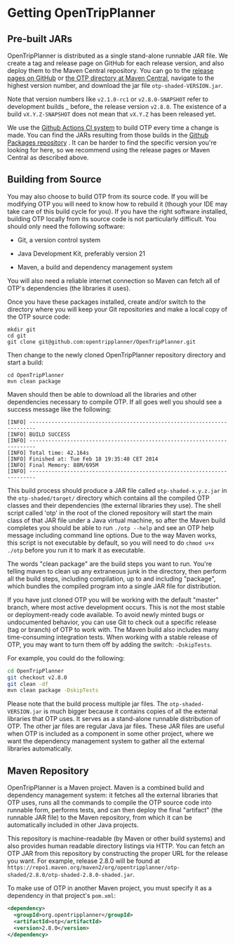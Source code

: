 # Getting OpenTripPlanner

## Pre-built JARs

OpenTripPlanner is distributed as a single stand-alone runnable JAR file. We create a tag and
release page on GitHub for each release version, and also deploy them to the Maven Central
repository. You can go to
the [release pages on GitHub](https://github.com/opentripplanner/OpenTripPlanner/releases)
or [the OTP directory at Maven Central](https://repo1.maven.org/maven2/org/opentripplanner/otp-shaded/),
navigate to the highest version number, and download the jar file `otp-shaded-VERSION.jar`.

Note that version numbers like `v2.1.0-rc1` or `v2.8.0-SNAPSHOT` refer to development builds _
before_ the release version `v2.8.0`. The existence of a build `vX.Y.Z-SNAPSHOT` does not mean
that `vX.Y.Z` has been released yet.

We use the [Github Actions CI system](https://github.com/opentripplanner/OpenTripPlanner/actions) to
build OTP every time a change is made. You can find the JARs resulting from those builds in
the [Github Packages repository](https://github.com/opentripplanner/OpenTripPlanner/packages/562174)
. It can be harder to find the specific version you're looking for here, so we recommend using the
release pages or Maven Central as described above.

## Building from Source

You may also choose to build OTP from its source code. If you will be modifying OTP you will need to
know how to rebuild it (though your IDE may take care of this build cycle for you). If you have the
right software installed, building OTP locally from its source code is not particularly difficult.
You should only need the following software:

- Git, a version control system

- Java Development Kit, preferably version 21

- Maven, a build and dependency management system

You will also need a reliable internet connection so Maven can fetch all of OTP's dependencies (the
libraries it uses).

Once you have these packages installed, create and/or switch to the directory where you will keep
your Git repositories and make a local copy of the OTP source code:

```shell
mkdir git
cd git
git clone git@github.com:opentripplanner/OpenTripPlanner.git
```

Then change to the newly cloned OpenTripPlanner repository directory and start a build:

```shell
cd OpenTripPlanner
mvn clean package
```

Maven should then be able to download all the libraries and other dependencies necessary to compile
OTP. If all goes well you should see a success message like the following:

```
[INFO] ------------------------------------------------------------------------
[INFO] BUILD SUCCESS
[INFO] ------------------------------------------------------------------------
[INFO] Total time: 42.164s
[INFO] Finished at: Tue Feb 18 19:35:48 CET 2014
[INFO] Final Memory: 88M/695M
[INFO] ------------------------------------------------------------------------
```

This build process should produce a JAR file called `otp-shaded-x.y.z.jar` in the
`otp-shaded/target/` directory which contains all the compiled OTP classes and their dependencies
(the external libraries they use). The shell script called 'otp' in the root of the cloned repository
will start the main class of that JAR file under a Java virtual machine, so after the Maven build
completes you should be able to run `./otp --help` and see an OTP help message including command line
options. Due to the way Maven works, this script is not executable by default, so you will need to do
`chmod u+x ./otp` before you run it to mark it as executable.

The words "clean package" are the build steps you want to run. You're telling maven to clean up any
extraneous junk in the directory, then perform all the build steps, including compilation, up to and
including "package", which bundles the compiled program into a single JAR file for distribution.

If you have just cloned OTP you will be working with the default "master" branch, where most active
development occurs. This is not the most stable or deployment-ready code available. To avoid newly
minted bugs or undocumented behavior, you can use Git to check out a specific release (tag or
branch) of OTP to work with. The Maven build also includes many time-consuming integration tests.
When working with a stable release of OTP, you may want to turn them off by adding the
switch: `-DskipTests`.

For example, you could do the following:

```bash
cd OpenTripPlanner
git checkout v2.8.0
git clean -df
mvn clean package -DskipTests
```

Please note that the build process multiple jar files. The `otp-shaded-VERSION.jar` is much bigger
because it contains copies of all the external libraries that OTP uses. It serves as a stand-alone
runnable distribution of OTP. The other jar files are regular Java jar files. These JAR files are 
useful when OTP is included as a component in some other project, where we want the dependency
management system to gather all the external libraries automatically.

## Maven Repository

OpenTripPlanner is a Maven project. Maven is a combined build and dependency management system: it
fetches all the external libraries that OTP uses, runs all the commands to compile the OTP source
code into runnable form, performs tests, and can then deploy the final "artifact" (the runnable JAR
file) to the Maven repository, from which it can be automatically included in other Java projects.

This repository is machine-readable (by Maven or other build systems) and also provides human
readable directory listings via HTTP. You can fetch an OTP JAR from this repository by constructing
the proper URL for the release you want. For example, release 2.8.0 will be found
at `https://repo1.maven.org/maven2/org/opentripplanner/otp-shaded/2.8.0/otp-shaded-2.8.0-shaded.jar`.

To make use of OTP in another Maven project, you must specify it as a dependency in that
project's `pom.xml`:

```XML
<dependency>
  <groupId>org.opentripplanner</groupId>
  <artifactId>otp</artifactId>
  <version>2.8.0</version>
</dependency>
```
